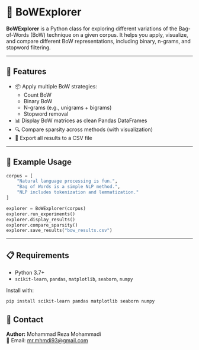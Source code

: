 # 🧠 BoWExplorer

**BoWExplorer** is a Python class for exploring different variations of the Bag-of-Words (BoW) technique on a given corpus. It helps you apply, visualize, and compare different BoW representations, including binary, n-grams, and stopword filtering.

---

## 🚀 Features

- 📦 Apply multiple BoW strategies:
  - Count BoW
  - Binary BoW
  - N-grams (e.g., unigrams + bigrams)
  - Stopword removal  
- 📊 Display BoW matrices as clean Pandas DataFrames  
- 🔍 Compare sparsity across methods (with visualization)  
- 💾 Export all results to a CSV file  

---

## 📂 Example Usage

```python
corpus = [
    "Natural language processing is fun.",
    "Bag of Words is a simple NLP method.",
    "NLP includes tokenization and lemmatization."
]

explorer = BoWExplorer(corpus)
explorer.run_experiments()
explorer.display_results()
explorer.compare_sparsity()
explorer.save_results("bow_results.csv")
```

---

## 📋 Requirements

- Python 3.7+  
- `scikit-learn`, `pandas`, `matplotlib`, `seaborn`, `numpy`

Install with:

```bash
pip install scikit-learn pandas matplotlib seaborn numpy
```

## 📧 Contact

**Author:** Mohammad Reza Mohammadi  
📩 Email: mr.mhmdi93@gmail.com
